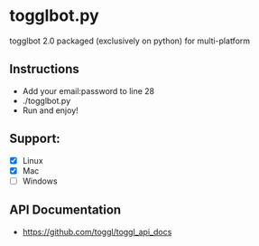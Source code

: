 # togglbot.py
togglbot 2.0 packaged (exclusively on python) for multi-platform

## Instructions
+ Add your email:password to line 28
+ ./togglbot.py
+ Run and enjoy!

## Support:
- [x] Linux
- [x] Mac
- [ ] Windows

## API Documentation
+ https://github.com/toggl/toggl_api_docs

